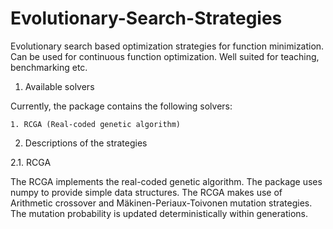 # Evolutionary-Search-Strategies
Evolutionary search based optimization strategies for function minimization. Can be used for continuous function optimization. Well suited for teaching, benchmarking etc.

1. Available solvers

  Currently, the package contains the following solvers:
  
    1. RCGA (Real-coded genetic algorithm)
    
2. Descriptions of the strategies
 
 2.1. RCGA
 
The RCGA implements the real-coded genetic algorithm. The package uses numpy to provide simple data structures. The RCGA makes use of Arithmetic crossover and Mäkinen-Periaux-Toivonen mutation strategies. The mutation probability is updated deterministically within generations.


 

